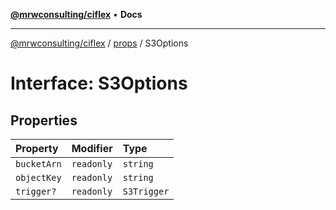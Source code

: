 [**@mrwconsulting/ciflex**](../../README.md) • **Docs**

***

[@mrwconsulting/ciflex](../../README.md) / [props](../README.md) / S3Options

# Interface: S3Options

## Properties

| Property | Modifier | Type |
| :------ | :------ | :------ |
| `bucketArn` | `readonly` | `string` |
| `objectKey` | `readonly` | `string` |
| `trigger?` | `readonly` | `S3Trigger` |
